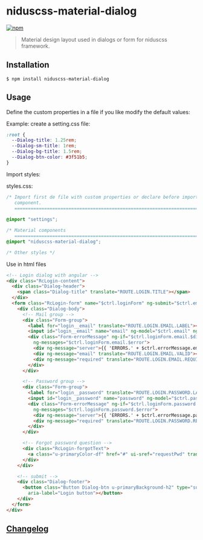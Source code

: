 # niduscss-material-dialog
[![npm][npm-image]][npm-url]

[npm-image]: https://img.shields.io/npm/v/niduscss-material-dialog.svg
[npm-url]: https://npmjs.org/package/niduscss-material-dialog

> Material design layout used in dialogs or form for niduscss framework.

## Installation

```console
$ npm install niduscss-material-dialog
```

## Usage

Define the custom properties in a file if you like modify the default values:

Example: create a setting.css file:

```css
:root {
  --Dialog-title: 1.25rem;
  --Dialog-sm-title: 1rem;
  --Dialog-bg-title: 1.5rem;
  --Dialog-btn-color: #3f51b5;
}
```

Import styles:

styles.css:

```css
/* Import first de file with custom properties or declare before import the
   component.
   ========================================================================== */
   
@import "settings";

/* Material components
   ========================================================================== */
@import "niduscss-material-dialog";

/* Other styles */
```

Use in html files

```html
<!-- Login dialog with angular -->
<div class="RcLogin-content">
  <div class="Dialog-header">
    <span class="Dialog-title" translate="ROUTE.LOGIN.TITLE"></span>
  </div>
  <form class="RcLogin-form" name="$ctrl.loginForm" ng-submit="$ctrl.emailLogin()" novalidate>
    <div class="Dialog-body">
      <!-- Mail group -->
      <div class="Form-group">
        <label for="login__email" translate="ROUTE.LOGIN.EMAIL.LABEL"></label>
        <input id="login__email" name="email" ng-model="$ctrl.email" ng-required="true" type="email" autofocus server-error>
        <div class="Form-errorMessage" ng-if="$ctrl.loginForm.email.$dirty || $ctrl.loginForm.email.$touched || $ctrl.loginForm.email.$error.server"
          ng-messages="$ctrl.loginForm.email.$error">
          <div ng-message="server">{{ 'ERRORS.' + $ctrl.errorMessage.email | translate }}</div>
          <div ng-message="email" translate="ROUTE.LOGIN.EMAIL.VALID"></div>
          <div ng-message="required" translate="ROUTE.LOGIN.EMAIL.REQUIRED"></div>
        </div>
      </div>

      <!-- Password group -->
      <div class="Form-group">
        <label for="login__password" translate="ROUTE.LOGIN.PASSWORD.LABEL"></label>
        <input id="login__password" name="password" ng-model="$ctrl.password" ng-required="true" type="password" server-error>
        <div class="Form-errorMessage" ng-if="$ctrl.loginForm.password.$dirty || $ctrl.loginForm.password.$touched || $ctrl.loginForm.password.$error.server"
          ng-messages="$ctrl.loginForm.password.$error">
          <div ng-message="server">{{ 'ERRORS.' + $ctrl.errorMessage.password | translate }}</div>
          <div ng-message="required" translate="ROUTE.LOGIN.PASSWORD.REQUIRED"></div>
        </div>
      </div>

      <!-- Forgot password question -->
      <div class="RcLogin-forgotText">
        <a class="u-primaryColor-df" href="#" ui-sref="requestPwd" translate="ROUTE.LOGIN.FORGOT"></a>
      </div>
    </div>

    <!-- submit -->
    <div class="Dialog-footer">
      <button class="Button Dialog-btn u-primaryBackground-h2" type="submit" ng-disabled="$ctrl.loginForm.$invalid || $ctrl.waiting" translate="ROUTE.LOGIN.BUTTON"
        aria-label="Login button"></button>
    </div>
  </form>
</div>
```

## [Changelog](CHANGELOG.md)